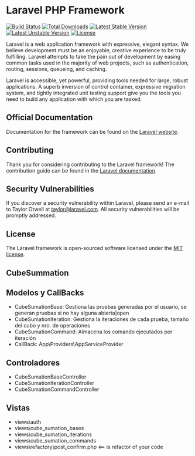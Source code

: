 # Laravel PHP Framework

[![Build Status](https://travis-ci.org/laravel/framework.svg)](https://travis-ci.org/laravel/framework)
[![Total Downloads](https://poser.pugx.org/laravel/framework/d/total.svg)](https://packagist.org/packages/laravel/framework)
[![Latest Stable Version](https://poser.pugx.org/laravel/framework/v/stable.svg)](https://packagist.org/packages/laravel/framework)
[![Latest Unstable Version](https://poser.pugx.org/laravel/framework/v/unstable.svg)](https://packagist.org/packages/laravel/framework)
[![License](https://poser.pugx.org/laravel/framework/license.svg)](https://packagist.org/packages/laravel/framework)

Laravel is a web application framework with expressive, elegant syntax. We believe development must be an enjoyable, creative experience to be truly fulfilling. Laravel attempts to take the pain out of development by easing common tasks used in the majority of web projects, such as authentication, routing, sessions, queueing, and caching.

Laravel is accessible, yet powerful, providing tools needed for large, robust applications. A superb inversion of control container, expressive migration system, and tightly integrated unit testing support give you the tools you need to build any application with which you are tasked.

## Official Documentation

Documentation for the framework can be found on the [Laravel website](http://laravel.com/docs).

## Contributing

Thank you for considering contributing to the Laravel framework! The contribution guide can be found in the [Laravel documentation](http://laravel.com/docs/contributions).

## Security Vulnerabilities

If you discover a security vulnerability within Laravel, please send an e-mail to Taylor Otwell at taylor@laravel.com. All security vulnerabilities will be promptly addressed.

## License

The Laravel framework is open-sourced software licensed under the [MIT license](http://opensource.org/licenses/MIT).

## CubeSummation

## Modelos y CallBacks

- CubeSumationBase: Gestiona las pruebas generadas por el usuario, se generan pruebas si no hay alguna abierta|open
- CubeSumationIteration: Gestiona la iteraciones de cada prueba, tamaño del cubo y nro. de operaciones
- CubeSumationCommand: Almacena los comando ejecutados por iteración
- CallBack: App\Providers\AppServiceProvider

## Controladores

- CubeSumationBaseController
- CubeSumationIterationController
- CubeSumationCommandController
 
## Vistas

- views\auth
- views\cube_sumation_bases
- views\cube_sumation_iterations
- views\cube_sumation_commands
- views\refactory\post_confirm.php <== is refactor of your code
